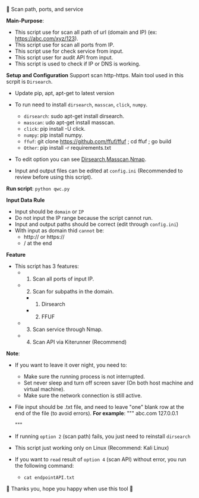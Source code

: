 👋 Scan path, ports, and service 
                                                    
**Main-Purpose**: 
- This script use for scan all path of url (domain and IP) (ex: https://abc.com/xyz/123). 
- This script use for scan all ports from IP.
- This script use for check service from input.
- This script user for audit API from input.
- This script is used to check if IP or DNS is working.

**Setup and Configuration**
Support scan http-https. Main tool used in this scrpit is `Dirsearch`.
 * Update pip, apt, apt-get to latest version
 - To run need to install `dirsearch`, `masscan`, `click`, `numpy`.
    + `dirsearch`: sudo apt-get install dirsearch.
    + `masscan`: udo apt-get install masscan.
    + `click`: pip install -U click.
    + `numpy`: pip install numpy.
    + `ffuf`: git clone https://github.com/ffuf/ffuf ; cd ffuf ; go build
    + `Other`: pip install -r requirements.txt

 - To edit option you can see [Dirsearch](https://www.kali.org/tools/dirsearch/),[Masscan](https://www.kali.org/tools/masscan/),[Nmap](https://www.kali.org/tools/nmap/).
 - Input and output files can be edited at `config.ini` (Recommended to review before using this script).

**Run script**: `python qwc.py`

**Input Data Rule**
- Input should be `domain` or `IP`
- Do not input the IP range because the script cannot run.
- Input and output paths should be correct (edit through `config.ini`)
- With input as domain thid `cannot` be:
   + http:// or https://
   + / at the end

**Feature**
 - This script has 3 features:
    + 1. Scan all ports of input IP.
    + 2. Scan for subpaths in the domain.
      * 1. Dirsearch
      * 2. FFUF
    + 3. Scan service through Nmap.
    + 4. Scan API via Kiterunner (Recommend)

 **Note**:
 - If you want to leave it over night, you need to:
     + Make sure the running process is not interrupted.
     + Set never sleep and turn off screen saver (On both host machine and virtual machine).
     + Make sure the network connection is still active. 
 - File input should be .txt file, and need to leave "one" blank row at the end of the file (to avoid errors).
      __For example__:
      """
      abc.com
      127.0.0.1

      """
 - If running `option 2` (scan path) fails, you just need to reinstall `dirsearch`
 - This script just working only on Linux (Recommend: Kali Linux)
 - If you want to `read` result of `option 4` (scan API) without error, you run the following command:
   + `cat endpointAPI.txt`

 💞 Thanks you, hope you happy when use this tool 💞